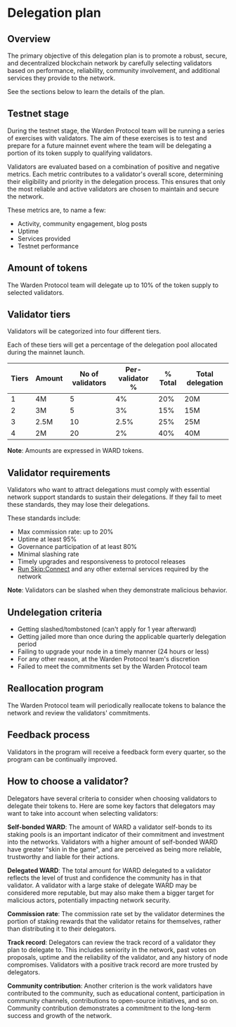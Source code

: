 ﻿---
sidebar_position: 2
---

# Delegation plan

## Overview

The primary objective of this delegation plan is to promote a robust, secure, and decentralized blockchain network by carefully selecting validators based on performance, reliability, community involvement, and additional services they provide to the network.

See the sections below to learn the details of the plan.

## Testnet stage

During the testnet stage, the Warden Protocol team will be running a series of exercises with validators. The aim of these exercises is to test and prepare for a future mainnet event where the team will be delegating a portion of its token supply to qualifying validators.

Validators are evaluated based on a combination of positive and negative metrics. Each metric contributes to a validator's overall score, determining their eligibility and priority in the delegation process. This ensures that only the most reliable and active validators are chosen to maintain and secure the network.

These metrics are, to name a few:

- Activity, community engagement, blog posts
- Uptime
- Services provided
- Testnet performance

## Amount of tokens

The Warden Protocol team will delegate up to 10% of the token supply to selected validators.

## Validator tiers

Validators will be categorized into four different tiers.

Each of these tiers will get a percentage of the delegation pool allocated during the mainnet launch.

| Tiers | Amount      | No of validators | Per-validator %| % Total | Total delegation |
| ----- | ----------- | ---------------- | -------------- | ------- | ---------------- |
| 1     | 4M          | 5                | 4%             | 20%     | 20M              |
| 2     | 3M          | 5                | 3%             | 15%     | 15M              |
| 3     | 2.5M        | 10               | 2.5%           | 25%     | 25M              |
| 4     | 2M          | 20               | 2%             | 40%     | 40M              |

**Note**: Amounts are expressed in WARD tokens.

## Validator requirements

Validators who want to attract delegations must comply with essential network support standards to sustain their delegations. If they fail to meet these standards, they may lose their delegations.

These standards include:

- Max commission rate: up to 20%
- Uptime at least 95%
- Governance participation of at least 80%
- Minimal slashing rate
- Timely upgrades and responsiveness to protocol releases
- [Run Skip:Connect](operate-skip-connect) and any other external services required by the network

**Note**: Validators can be slashed when they demonstrate malicious behavior.

## Undelegation criteria

- Getting slashed/tombstoned (can't apply for 1 year afterward)
- Getting jailed more than once during the applicable quarterly delegation period
- Failing to upgrade your node in a timely manner (24 hours or less)
- For any other reason, at the Warden Protocol team's discretion
- Failed to meet the commitments set by the Warden Protocol team

## Reallocation program

The Warden Protocol team will periodically reallocate tokens to balance the network and review the validators' commitments.

## Feedback process

Validators in the program will receive a feedback form every quarter, so the program can be continually improved.

## How to choose a validator?

Delegators have several criteria to consider when choosing validators to delegate their tokens to. Here are some key factors that delegators may want to take into account when selecting validators:

**Self-bonded WARD**: The amount of WARD a validator self-bonds to its staking pools is an important indicator of their commitment and investment into the networks. Validators with a higher amount of self-bonded WARD have greater "skin in the game", and are perceived as being more reliable, trustworthy and liable for their actions.

**Delegated WARD**: The total amount for WARD delegated to a validator reflects the level of trust and confidence the community has in that validator. A validator with a large stake of delegate WARD may be considered more reputable, but may also make them a bigger target for malicious actors, potentially impacting network security.

**Commission rate**: The commission rate set by the validator determines the portion of staking rewards that the validator retains for themselves, rather than distributing it to their delegators.

**Track record**: Delegators can review the track record of a validator they plan to delegate to. This includes seniority in the network, past votes on proposals, uptime and the reliability of the validator, and any history of node compromises. Validators with a positive track record are more trusted by delegators.

**Community contribution**: Another criterion is the work validators have contributed to the community, such as educational content, participation in community channels, contributions to open-source initiatives, and so on. Community contribution demonstrates a commitment to the long-term success and growth of the network.
